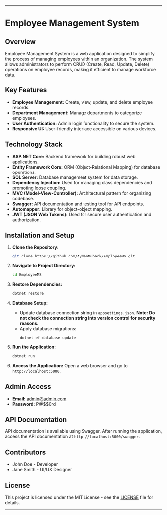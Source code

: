 
---

# Employee Management System

## Overview

Employee Management System is a web application designed to simplify the process of managing employees within an organization. The system allows administrators to perform CRUD (Create, Read, Update, Delete) operations on employee records, making it efficient to manage workforce data.

## Key Features

- **Employee Management:** Create, view, update, and delete employee records.
- **Department Management:** Manage departments to categorize employees.
- **User Authentication:** Admin login functionality to secure the system.
- **Responsive UI:** User-friendly interface accessible on various devices.

## Technology Stack

- **ASP.NET Core:** Backend framework for building robust web applications.
- **Entity Framework Core:** ORM (Object-Relational Mapping) for database operations.
- **SQL Server:** Database management system for data storage.
- **Dependency Injection:** Used for managing class dependencies and promoting loose coupling.
- **MVC (Model-View-Controller):** Architectural pattern for organizing codebase.
- **Swagger:** API documentation and testing tool for API endpoints.
- **Automapper:** Library for object-object mapping.
- **JWT (JSON Web Tokens):** Used for secure user authentication and authorization.

## Installation and Setup

1. **Clone the Repository:**
   ```bash
   git clone https://github.com/AymanMubark/EmployeeMS.git
   ```

2. **Navigate to Project Directory:**
   ```bash
   cd EmployeeMS
   ```

3. **Restore Dependencies:**
   ```bash
   dotnet restore
   ```

4. **Database Setup:**
   - Update database connection string in `appsettings.json`. **Note: Do not check the connection string into version control for security reasons.**
   - Apply database migrations:
     ```bash
     dotnet ef database update
     ```

5. **Run the Application:**
   ```bash
   dotnet run
   ```

6. **Access the Application:**
   Open a web browser and go to `http://localhost:5000`.

## Admin Access

- **Email:** admin@admin.com
- **Password:** P@$$0rd

## API Documentation

API documentation is available using Swagger. After running the application, access the API documentation at `http://localhost:5000/swagger`.

## Contributors

- John Doe - Developer
- Jane Smith - UI/UX Designer

## License

This project is licensed under the MIT License - see the [LICENSE](LICENSE) file for details.

---
